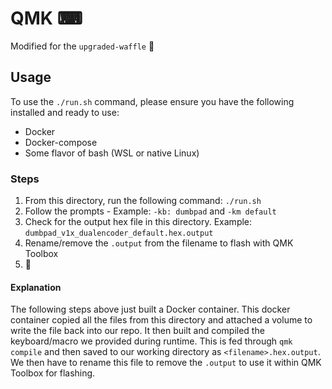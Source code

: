 # QMK ⌨

Modified for the `upgraded-waffle` 🧇

## Usage

To use the `./run.sh` command, please ensure you have the following installed and ready to use:

- Docker
- Docker-compose
- Some flavor of bash (WSL or native Linux)

### Steps

1. From this directory, run the following command: `./run.sh`
2. Follow the prompts - Example: `-kb: dumbpad` and `-km default`
3. Check for the output hex file in this directory. Example: `dumbpad_v1x_dualencoder_default.hex.output`
4. Rename/remove the `.output` from the filename to flash with QMK Toolbox
5. 🎉

#### Explanation

The following steps above just built a Docker container. This docker container copied all the files from this directory and attached a volume to write the file back into our repo. It then built and compiled the keyboard/macro we provided during runtime. This is fed through `qmk compile` and then saved to our working directory as `<filename>.hex.output`. We then have to rename this file to remove the `.output` to use it within QMK Toolbox for flashing.
